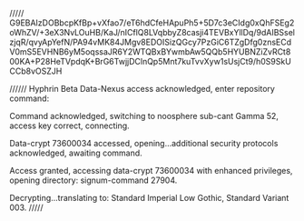 /////
G9EBAIzDOBbcpKfBp+vXfao7/eT6hdCfeHApuPh5+5D7c3eCIdg0xQhFSEg2oWhZV/+3eX3NvLOuHB/KaJ/nICflQ8LVqbbyZ8casji4TEVBxYllDq/9dAIBSselzjqR/qvyApYefN/PA94vMK84JMgv8EDOISizQGcy7PzGiC6TZgDfg0znsECdV0mS5EVHNB6yM5oqssaJR6Y2WTQBxBYwmbAw5QQb5HYUBNZiZvRCt800KA+P28HeTVpdqK+BrG6TwjjDClnQp5Mnt7kuTvvXyw1sUsjCt9/h0S9SkUCCb8vOSZJH

//////
Hyphrin Beta Data-Nexus access acknowledged, enter repository command:

Command acknowledged, switching to noosphere sub-cant Gamma 52, access key correct, connecting.

Data-crypt 73600034 accessed, opening...additional security protocols acknowledged, awaiting command.

Access granted, accessing data-crypt 73600034 with enhanced privileges, opening directory: signum-command 27904.

Decrypting...translating to: Standard Imperial Low Gothic, Standard Variant 003. 
/////


